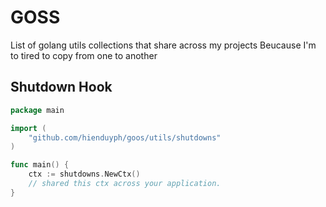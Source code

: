 # GOSS
List of golang utils collections that share across my projects
Beucause I'm to tired to copy from one to another

## Shutdown Hook

```go
package main

import (
    "github.com/hienduyph/goos/utils/shutdowns"
)

func main() {
    ctx := shutdowns.NewCtx()
    // shared this ctx across your application.
}

```

